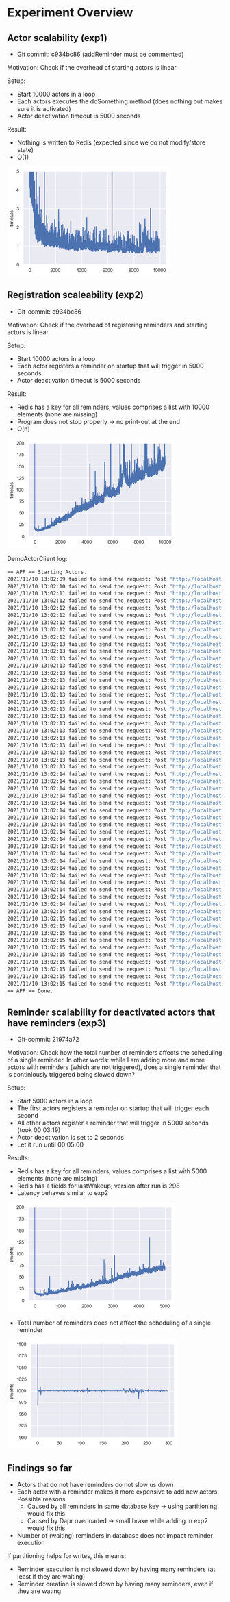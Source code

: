 # Experiment Overview

## Actor scalability (exp1)

- Git commit: c934bc86 (addReminder must be commented)

Motivation: Check if the overhead of starting actors is linear

Setup:

- Start 10000 actors in a loop
- Each actors executes the doSomething method (does nothing but makes sure it is activated)
- Actor deactivation timeout is 5000 seconds

Result:
- Nothing is written to Redis (expected since we do not modify/store state)
- O(1)

![Exp1](./exp1.png)

## Registration scaleability (exp2)

- Git-commit: c934bc86

Motivation: Check if the overhead of registering reminders and starting actors is linear

Setup:

- Start 10000 actors in a loop
- Each actor registers a reminder on startup that will trigger in 5000 seconds
- Actor deactivation timeout is 5000 seconds

Result:

- Redis has a key for all reminders, values comprises a list with 10000 elements (none are missing)
- Program does not stop properly -> no print-out at the end
- O(n)

![Exp1](./exp2.png)

DemoActorClient log:
```bash
== APP == Starting Actors.
2021/11/10 13:02:09 failed to send the request: Post "http://localhost:9411/api/v2/spans": dial tcp [::1]:9411: connect: connection refused
2021/11/10 13:02:10 failed to send the request: Post "http://localhost:9411/api/v2/spans": EOF
2021/11/10 13:02:11 failed to send the request: Post "http://localhost:9411/api/v2/spans": EOF
2021/11/10 13:02:12 failed to send the request: Post "http://localhost:9411/api/v2/spans": EOF
2021/11/10 13:02:12 failed to send the request: Post "http://localhost:9411/api/v2/spans": EOF
2021/11/10 13:02:12 failed to send the request: Post "http://localhost:9411/api/v2/spans": EOF
2021/11/10 13:02:12 failed to send the request: Post "http://localhost:9411/api/v2/spans": EOF
2021/11/10 13:02:12 failed to send the request: Post "http://localhost:9411/api/v2/spans": read tcp [::1]:49613->[::1]:9411: read: connection reset by peer
2021/11/10 13:02:12 failed to send the request: Post "http://localhost:9411/api/v2/spans": read tcp [::1]:49615->[::1]:9411: read: connection reset by peer
2021/11/10 13:02:13 failed to send the request: Post "http://localhost:9411/api/v2/spans": EOF
2021/11/10 13:02:13 failed to send the request: Post "http://localhost:9411/api/v2/spans": EOF
2021/11/10 13:02:13 failed to send the request: Post "http://localhost:9411/api/v2/spans": EOF
2021/11/10 13:02:13 failed to send the request: Post "http://localhost:9411/api/v2/spans": EOF
2021/11/10 13:02:13 failed to send the request: Post "http://localhost:9411/api/v2/spans": EOF
2021/11/10 13:02:13 failed to send the request: Post "http://localhost:9411/api/v2/spans": EOF
2021/11/10 13:02:13 failed to send the request: Post "http://localhost:9411/api/v2/spans": EOF
2021/11/10 13:02:13 failed to send the request: Post "http://localhost:9411/api/v2/spans": EOF
2021/11/10 13:02:13 failed to send the request: Post "http://localhost:9411/api/v2/spans": EOF
2021/11/10 13:02:13 failed to send the request: Post "http://localhost:9411/api/v2/spans": EOF
2021/11/10 13:02:13 failed to send the request: Post "http://localhost:9411/api/v2/spans": EOF
2021/11/10 13:02:13 failed to send the request: Post "http://localhost:9411/api/v2/spans": EOF
2021/11/10 13:02:13 failed to send the request: Post "http://localhost:9411/api/v2/spans": EOF
2021/11/10 13:02:13 failed to send the request: Post "http://localhost:9411/api/v2/spans": EOF
2021/11/10 13:02:13 failed to send the request: Post "http://localhost:9411/api/v2/spans": EOF
2021/11/10 13:02:13 failed to send the request: Post "http://localhost:9411/api/v2/spans": EOF
2021/11/10 13:02:13 failed to send the request: Post "http://localhost:9411/api/v2/spans": EOF
2021/11/10 13:02:13 failed to send the request: Post "http://localhost:9411/api/v2/spans": EOF
2021/11/10 13:02:14 failed to send the request: Post "http://localhost:9411/api/v2/spans": EOF
2021/11/10 13:02:14 failed to send the request: Post "http://localhost:9411/api/v2/spans": EOF
2021/11/10 13:02:14 failed to send the request: Post "http://localhost:9411/api/v2/spans": EOF
2021/11/10 13:02:14 failed to send the request: Post "http://localhost:9411/api/v2/spans": EOF
2021/11/10 13:02:14 failed to send the request: Post "http://localhost:9411/api/v2/spans": EOF
2021/11/10 13:02:14 failed to send the request: Post "http://localhost:9411/api/v2/spans": EOF
2021/11/10 13:02:14 failed to send the request: Post "http://localhost:9411/api/v2/spans": EOF
2021/11/10 13:02:14 failed to send the request: Post "http://localhost:9411/api/v2/spans": EOF
2021/11/10 13:02:14 failed to send the request: Post "http://localhost:9411/api/v2/spans": EOF
2021/11/10 13:02:14 failed to send the request: Post "http://localhost:9411/api/v2/spans": EOF
2021/11/10 13:02:14 failed to send the request: Post "http://localhost:9411/api/v2/spans": EOF
2021/11/10 13:02:14 failed to send the request: Post "http://localhost:9411/api/v2/spans": EOF
2021/11/10 13:02:14 failed to send the request: Post "http://localhost:9411/api/v2/spans": EOF
2021/11/10 13:02:14 failed to send the request: Post "http://localhost:9411/api/v2/spans": EOF
2021/11/10 13:02:14 failed to send the request: Post "http://localhost:9411/api/v2/spans": EOF
2021/11/10 13:02:14 failed to send the request: Post "http://localhost:9411/api/v2/spans": EOF
2021/11/10 13:02:14 failed to send the request: Post "http://localhost:9411/api/v2/spans": EOF
2021/11/10 13:02:14 failed to send the request: Post "http://localhost:9411/api/v2/spans": EOF
2021/11/10 13:02:14 failed to send the request: Post "http://localhost:9411/api/v2/spans": EOF
2021/11/10 13:02:14 failed to send the request: Post "http://localhost:9411/api/v2/spans": EOF
2021/11/10 13:02:15 failed to send the request: Post "http://localhost:9411/api/v2/spans": EOF
2021/11/10 13:02:15 failed to send the request: Post "http://localhost:9411/api/v2/spans": EOF
2021/11/10 13:02:15 failed to send the request: Post "http://localhost:9411/api/v2/spans": EOF
2021/11/10 13:02:15 failed to send the request: Post "http://localhost:9411/api/v2/spans": EOF
2021/11/10 13:02:15 failed to send the request: Post "http://localhost:9411/api/v2/spans": EOF
2021/11/10 13:02:15 failed to send the request: Post "http://localhost:9411/api/v2/spans": EOF
2021/11/10 13:02:15 failed to send the request: Post "http://localhost:9411/api/v2/spans": EOF
2021/11/10 13:02:15 failed to send the request: Post "http://localhost:9411/api/v2/spans": EOF
2021/11/10 13:02:15 failed to send the request: Post "http://localhost:9411/api/v2/spans": EOF
2021/11/10 13:02:15 failed to send the request: Post "http://localhost:9411/api/v2/spans": EOF
== APP == Done.
```

## Reminder scalability for deactivated actors that have reminders (exp3)

- Git-commit: 21974a72

Motivation: Check how the total number of reminders affects the scheduling of a single reminder. In other words: while I am adding more and more actors with reminders (which are not triggered), does a single reminder that is continiously triggered being slowed down?

Setup:
- Start 5000 actors in a loop
- The first actors registers a reminder on startup that will trigger each second
- All other actors register a reminder that will trigger in 5000 seconds (took 00:03:19)
- Actor deactivation is set to 2 seconds
- Let it run until 00:05:00

Results:

- Redis has a key for all reminders, values comprises a list with 5000 elements (none are missing)
- Redis has a fields for lastWakeup; version after run is 298
- Latency behaves similar to exp2

![Exp1](./exp3.png)

- Total number of reminders does not affect the scheduling of a single reminder

![Exp1](./exp3-ri.png)

## Findings so far

- Actors that do not have reminders do not slow us down
- Each actor with a reminder makes it more expensive to add new actors. Possible reasons
    - Caused by all reminders in same database key -> using partitioning would fix this
    - Caused by Dapr overloaded -> small brake while adding in exp2 would fix this
- Number of (waiting) reminders in database does not impact reminder execution

If partitioning helps for writes, this means:
- Reminder execution is not slowed down by having many reminders (at least if they are waiting)
- Reminder creation is slowed down by having many reminders, even if they are wating
